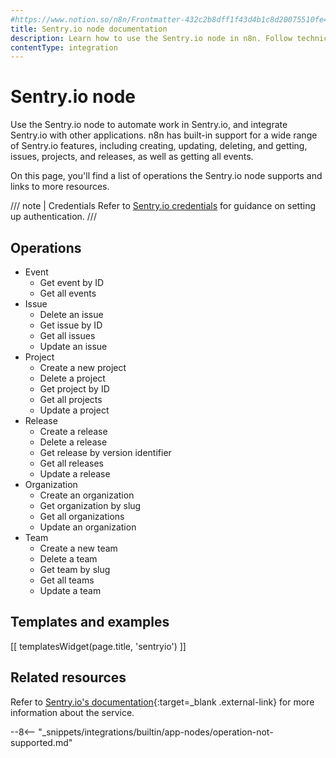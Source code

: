 ```yaml
---
#https://www.notion.so/n8n/Frontmatter-432c2b8dff1f43d4b1c8d20075510fe4
title: Sentry.io node documentation
description: Learn how to use the Sentry.io node in n8n. Follow technical documentation to integrate Sentry.io node into your workflows.
contentType: integration
---
```


# Sentry.io node

Use the Sentry.io node to automate work in Sentry.io, and integrate Sentry.io with other applications. n8n has built-in support for a wide range of Sentry.io features, including creating, updating, deleting, and getting, issues, projects, and releases, as well as getting all events.

On this page, you'll find a list of operations the Sentry.io node supports and links to more resources.

/// note | Credentials
Refer to [Sentry.io credentials](/integrations/builtin/credentials/sentryio/) for guidance on setting up authentication. 
///

## Operations

* Event
    * Get event by ID
    * Get all events
* Issue
    * Delete an issue
    * Get issue by ID
    * Get all issues
    * Update an issue
* Project
    * Create a new project
    * Delete a project
    * Get project by ID
    * Get all projects
    * Update a project
* Release
    * Create a release
    * Delete a release
    * Get release by version identifier
    * Get all releases
    * Update a release
* Organization
    * Create an organization
    * Get organization by slug
    * Get all organizations
    * Update an organization
* Team
    * Create a new team
    * Delete a team
    * Get team by slug
    * Get all teams
    * Update a team

## Templates and examples

<!-- see https://www.notion.so/n8n/Pull-in-templates-for-the-integrations-pages-37c716837b804d30a33b47475f6e3780 -->
[[ templatesWidget(page.title, 'sentryio') ]]

## Related resources

Refer to [Sentry.io's documentation](https://docs.sentry.io/api/){:target=_blank .external-link} for more information about the service.

--8<-- "_snippets/integrations/builtin/app-nodes/operation-not-supported.md"
